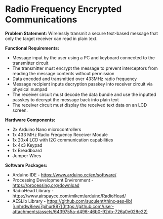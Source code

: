 # Radio Frequency Encrypted Communications

**Problem Statement:** Wirelessly transmit a secure text-based message that only the target receiver can read in plain text.

**Functional Requirements:**
- Message input by the user using a PC and keyboard connected to the transmitter circuit
- The transmitter must encrypt the message to prevent interceptors from reading the message contents without permission
- Data encoded and transmitted over 433MHz radio frequency
- Message recipient inputs decryption passkey into receiver circuit via physical numpad
- The receiver circuit must decode the data bundle and use the inputted passkey to decrypt the message back into plain text
- The receiver circuit must display the received text data on an LCD screen.

**Hardware Components:**
- 2x Arduino Nano microcontrollers
- 1x 433 MHz Radio Frequency Receiver Module
- 1x 20x4 LCD with I2C communication capabilities
- 1x 4x3 Keypad
- 1x Breadboard
- Jumper Wires

**Software Packages:**
- Arduino IDE - https://www.arduino.cc/en/software/
- Processing Development Environment - https://processing.org/download
- RadioHead Library - https://www.airspayce.com/mikem/arduino/RadioHead/
- AESLib Library - https://github.com/suculent/thinx-aes-lib![unhrdw8iewj7pihur887](https://github.com/user-attachments/assets/6439755a-d496-46b0-92db-726a0e028e22)
